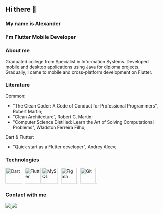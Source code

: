 ## Hi there 👋
### My name is Alexander
### I'm Flutter Mobile Developer

### About me
Graduated college from Specialist in Information Systems. Developed mobile and desktop applications using Java for diploma projects.\
Gradually, I came to mobile and cross-platform development on Flutter.

### Literature
Common:
- "The Clean Coder: A Code of Conduct for Professional Programmers", Robert Martin;
- "Clean Architecture", Robert C. Martin;
- "Computer Science Distilled: Learn the Art of Solving Computational Problems", Wladston Ferreira Filho;

Dart & Flutter:
- "Quick start as a Flutter developer", Andrey Aleev;

### Technologies
<div class="image-row">
  <a href="https://dart.dev/">
    <img src="https://profilinator.rishav.dev/skills-assets/dartlang-icon.svg" alt="Dart" height="50" />
  </a>&nbsp;
  <a href="https://flutter.dev/">
    <img src="https://profilinator.rishav.dev/skills-assets/flutterio-icon.svg" alt="Flutter" height="50" />
  </a>
  <a href="https://www.mysql.com/">
    <img src="https://profilinator.rishav.dev/skills-assets/mysql-original-wordmark.svg" alt="MySQL" height="50" />
  </a>&nbsp;
  <a href="https://www.figma.com/">
    <img src="https://profilinator.rishav.dev/skills-assets/figma-icon.svg" alt="Figma" height="50" />
  </a>&nbsp;
  <a href="https://github.com/">
    <img src="https://profilinator.rishav.dev/skills-assets/git-scm-icon.svg" alt="Git" height="50" />
  </a>&nbsp;
</div>

### Contact with me
<div class="image-row">
  <a href="mailto:dogaev2518@gmail.com">
    <img src="https://img.shields.io/badge/e‑mail-D14836.svg?style=for-the-badge&logo=GMail&logoColor=white" />
  </a>
  <a href="https://t.me/Dogayo">
    <img src="https://img.shields.io/badge/Telegram-blue.svg?&style=for-the-badge&logo=telegram&logoColor=white" />
  </a>
</div>
